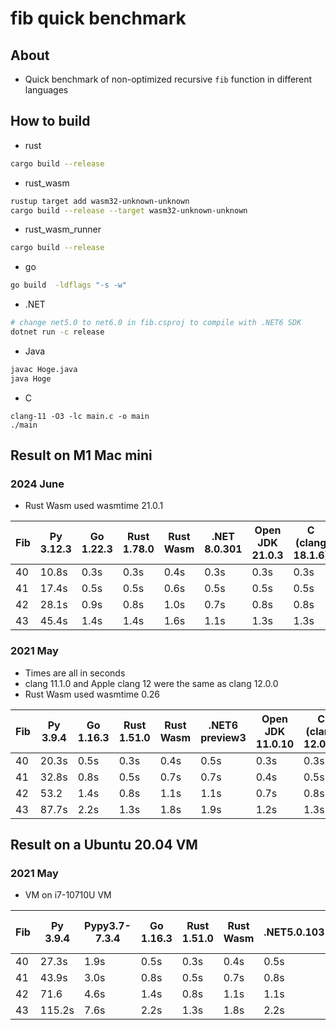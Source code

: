# fib quick benchmark

## About

* Quick benchmark of non-optimized recursive `fib` function in different languages

## How to build

* rust

```bash
cargo build --release
```

* rust_wasm

```bash
rustup target add wasm32-unknown-unknown
cargo build --release --target wasm32-unknown-unknown
```

* rust_wasm_runner

```bash
cargo build --release
```

* go

```bash
go build  -ldflags "-s -w"
```

* .NET

```bash
# change net5.0 to net6.0 in fib.csproj to compile with .NET6 SDK
dotnet run -c release
```

* Java

```bash
javac Hoge.java
java Hoge
```

* C

```
clang-11 -O3 -lc main.c -o main
./main
```

## Result on M1 Mac mini

### 2024 June

* Rust Wasm used wasmtime 21.0.1

| Fib | Py 3.12.3 | Go 1.22.3 | Rust 1.78.0 | Rust Wasm | .NET 8.0.301 | Open JDK 21.0.3 | C (clang 18.1.6) |
| --- | --------- | --------- | ----------- | --------- | ------------ | --------------- | ---------------- |
| 40  | 10.8s     | 0.3s      | 0.3s        | 0.4s      | 0.3s         | 0.3s            | 0.3s            |
| 41  | 17.4s     | 0.5s      | 0.5s        | 0.6s      | 0.5s         | 0.5s            | 0.5s            |
| 42  | 28.1s     | 0.9s      | 0.8s        | 1.0s      | 0.7s         | 0.8s            | 0.8s            |
| 43  | 45.4s     | 1.4s      | 1.4s        | 1.6s      | 1.1s         | 1.3s            | 1.3s            |

### 2021 May

* Times are all in seconds
* clang 11.1.0 and Apple clang 12 were the same as clang 12.0.0
* Rust Wasm used wasmtime 0.26

| Fib | Py 3.9.4 | Go 1.16.3 | Rust 1.51.0 | Rust Wasm | .NET6 preview3 | Open JDK 11.0.10 | C (clang 12.0.0) |
| --- | -------- | --------- | ----------- | --------- | -------------- | ---------------- | ---------------- |
| 40  | 20.3s    | 0.5s      | 0.3s        | 0.4s      | 0.5s           | 0.3s             | 0.3s             |
| 41  | 32.8s    | 0.8s      | 0.5s        | 0.7s      | 0.7s           | 0.4s             | 0.5s             |
| 42  | 53.2     | 1.4s      | 0.8s        | 1.1s      | 1.1s           | 0.7s             | 0.8s             |
| 43  | 87.7s    | 2.2s      | 1.3s        | 1.8s      | 1.9s           | 1.2s             | 1.3s             |

## Result on a Ubuntu 20.04 VM

### 2021 May

* VM on i7-10710U VM

| Fib | Py 3.9.4 | Pypy3.7-7.3.4 | Go 1.16.3 | Rust 1.51.0 | Rust Wasm | .NET5.0.103    | Open JDK 11.0.10 | C (clang 11.0.0) | C (gcc 9.3.0) |
| --- | -------- | ------------- | --------- | ----------- | --------- | -------------- | ---------------- | ---------------- | ------------- |
| 40  | 27.3s    | 1.9s          | 0.5s      | 0.3s        | 0.4s      | 0.5s           | 0.4s             | 0.2s             | 0.3s          |
| 41  | 43.9s    | 3.0s          | 0.8s      | 0.5s        | 0.7s      | 0.8s           | 0.6s             | 0.4s             | 0.5s          |
| 42  | 71.6     | 4.6s          | 1.4s      | 0.8s        | 1.1s      | 1.1s           | 1.0s             | 0.6s             | 0.8s          |
| 43  | 115.2s   | 7.6s          | 2.2s      | 1.3s        | 1.8s      | 2.2s           | 1.6s             | 0.9s             | 1.2s          |

